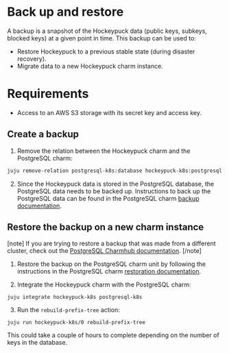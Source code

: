 # Back up and restore
A backup is a snapshot of the Hockeypuck data (public keys, subkeys, blocked keys) at a given point in time. This backup can be used to:
* Restore Hockeypuck to a previous stable state (during disaster recovery).
* Migrate data to a new Hockeypuck charm instance.

# Requirements
* Access to an AWS S3 storage with its secret key and access key.

## Create a backup

1. Remove the relation between the Hockeypuck charm and the PostgreSQL charm:
```bash
juju remove-relation postgresql-k8s:database hockeypuck-k8s:postgresql
```
2. Since the Hockeypuck data is stored in the PostgreSQL database, the PostgreSQL data needs to be backed up. Instructions to back up the PostgreSQL data can be found in the PostgreSQL charm [backup documentation](https://charmhub.io/postgresql-k8s/docs/h-configure-s3-aws).


## Restore the backup on a new charm instance

[note]
If you are trying to restore a backup that was made from a different cluster, check out the [PostgreSQL Charmhub documentation](https://charmhub.io/postgresql-k8s/docs/h-migrate-cluster).
[/note]


1. Restore the backup on the PostgreSQL charm unit by following the instructions in the PostgreSQL charm [restoration documentation](https://charmhub.io/postgresql-k8s/docs/h-restore-backup).

2. Integrate the Hockeypuck charm with the PostgreSQL charm:
```shell
juju integrate hockeypuck-k8s postgresql-k8s
```

3. Run the `rebuild-prefix-tree` action:
```shell
juju run hockeypuck-k8s/0 rebuild-prefix-tree
```
This could take a couple of hours to complete depending on the number of keys in the database.